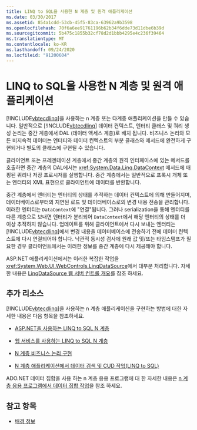```yaml
---
title: LINQ to SQL을 사용한 N 계층 및 원격 애플리케이션
ms.date: 03/30/2017
ms.assetid: 854a1cdd-53cb-45f5-83ca-63962a9b3598
ms.openlocfilehash: 70f6a6ee91761196b62b34f6dde73d11dbe6b39d
ms.sourcegitcommit: 5b475c1855b32cf78d2d1bbb4295e4c236f39464
ms.translationtype: MT
ms.contentlocale: ko-KR
ms.lasthandoff: 09/24/2020
ms.locfileid: "91200604"
---
```

# <a name="n-tier-and-remote-applications-with-linq-to-sql"></a>LINQ to SQL을 사용한 N 계층 및 원격 애플리케이션

[!INCLUDE[vbtecdlinq](../../../../../../includes/vbtecdlinq-md.md)]을 사용하는 n 계층 또는 다계층 애플리케이션을 만들 수 있습니다. 일반적으로 [!INCLUDE[vbtecdlinq](../../../../../../includes/vbtecdlinq-md.md)] 데이터 컨텍스트, 엔터티 클래스 및 쿼리 생성 논리는 중간 계층에서 DAL (데이터 액세스 계층)로 배치 됩니다. 비즈니스 논리와 모든 비지속적 데이터는 엔터티와 데이터 컨텍스트의 부분 클래스와 메서드에 완전하게 구현되거나 별도의 클래스에 구현될 수 있습니다.

 클라이언트 또는 프레젠테이션 계층에서 중간 계층의 원격 인터페이스에 있는 메서드를 호출하면 중간 계층의 DAL에서는 <xref:System.Data.Linq.DataContext> 메서드에 매핑된 쿼리나 저장 프로시저를 실행합니다. 중간 계층에서는 일반적으로 프록시 개체 또는 엔터티의 XML 표현으로 클라이언트에 데이터를 반환합니다.

 중간 계층에서 엔터티는 엔터티의 상태를 추적하는 데이터 컨텍스트에 의해 만들어지며, 데이터베이스로부터의 지연된 로드 및 데이터베이스로의 변경 내용 전송을 관리합니다. 이러한 엔터티는 `DataContext`에 "연결"됩니다. 그러나 serialization을 통해 엔터티를 다른 계층으로 보내면 엔터티가 분리되어 `DataContext`에서 해당 엔터티의 상태를 더 이상 추적하지 않습니다. 업데이트를 위해 클라이언트에서 다시 보내는 엔터티는 [!INCLUDE[vbtecdlinq](../../../../../../includes/vbtecdlinq-md.md)]에서 변경 내용을 데이터베이스에 전송하기 전에 데이터 컨텍스트에 다시 연결되어야 합니다. 낙관적 동시성 검사에 원래 값 및/또는 타임스탬프가 필요한 경우 클라이언트에서는 이러한 정보를 중간 계층에 다시 제공해야 합니다.

 ASP.NET 애플리케이션에서는 이러한 복잡한 작업을 <xref:System.Web.UI.WebControls.LinqDataSource>에서 대부분 처리합니다. 자세한 내용은 [LinqDataSource 웹 서버 컨트롤 개요](/previous-versions/aspnet/bb547113(v=vs.100))를 참조 하세요.

## <a name="additional-resources"></a>추가 리소스

 [!INCLUDE[vbtecdlinq](../../../../../../includes/vbtecdlinq-md.md)]을 사용하는 n 계층 애플리케이션을 구현하는 방법에 대한 자세한 내용은 다음 항목을 참조하세요.

- [ASP.NET을 사용하는 LINQ to SQL N 계층](linq-to-sql-n-tier-with-aspnet.md)

- [웹 서비스를 사용하는 LINQ to SQL N 계층](linq-to-sql-n-tier-with-web-services.md)

- [N 계층 비즈니스 논리 구현](implementing-business-logic-linq-to-sql.md)

- [N 계층 애플리케이션에서 데이터 검색 및 CUD 작업(LINQ to SQL)](data-retrieval-and-cud-operations-in-n-tier-applications.md)

 ADO.NET 데이터 집합을 사용 하는 n 계층 응용 프로그램에 대 한 자세한 내용은 [n 계층 응용 프로그램에서 데이터 집합 작업](/visualstudio/data-tools/work-with-datasets-in-n-tier-applications)을 참조 하세요.

## <a name="see-also"></a>참고 항목

- [배경 정보](background-information.md)
